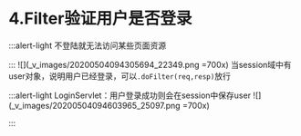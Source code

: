 # 4.Filter验证用户是否登录
:::alert-light
不登陆就无法访问某些页面资源

:::
![](_v_images/20200504094305694_22349.png =700x)
当session域中有user对象，说明用户已经登录，可以`.doFilter(req,resp)`放行

:::alert-light
LoginServlet：用户登录成功则会在session中保存user
![](_v_images/20200504094603965_25097.png =700x)

:::
